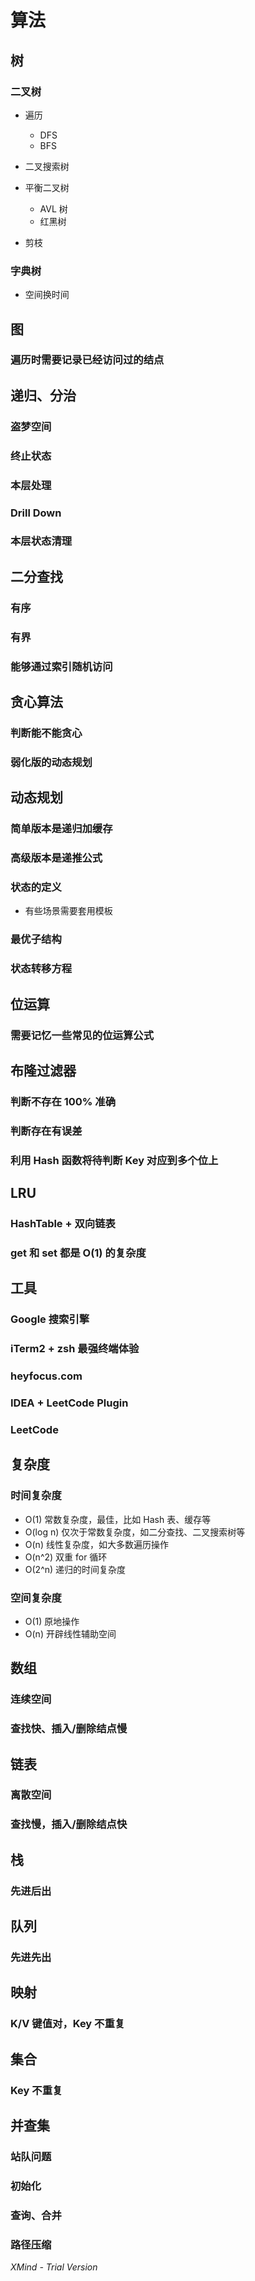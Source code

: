 # 算法

## 树

### 二叉树

- 遍历

	- DFS
	- BFS

- 二叉搜索树
- 平衡二叉树

	- AVL 树
	- 红黑树

- 剪枝

### 字典树

- 空间换时间

## 图

### 遍历时需要记录已经访问过的结点

## 递归、分治

### 盗梦空间

### 终止状态

### 本层处理

### Drill Down 

### 本层状态清理 

## 二分查找

### 有序

### 有界

### 能够通过索引随机访问

## 贪心算法

### 判断能不能贪心

### 弱化版的动态规划

## 动态规划

### 简单版本是递归加缓存

### 高级版本是递推公式 

### 状态的定义

- 有些场景需要套用模板

### 最优子结构

### 状态转移方程

## 位运算

### 需要记忆一些常见的位运算公式

## 布隆过滤器

### 判断不存在 100% 准确

### 判断存在有误差

### 利用 Hash 函数将待判断 Key 对应到多个位上 

## LRU

### HashTable + 双向链表

### get 和 set 都是 O(1) 的复杂度

## 工具

### Google 搜索引擎

### iTerm2 + zsh 最强终端体验

### heyfocus.com

### IDEA + LeetCode Plugin

### LeetCode

## 复杂度

### 时间复杂度

- O(1) 常数复杂度，最佳，比如 Hash 表、缓存等
- O(log n) 仅次于常数复杂度，如二分查找、二叉搜索树等
- O(n) 线性复杂度，如大多数遍历操作
- O(n^2) 双重 for 循环
- O(2^n) 递归的时间复杂度

### 空间复杂度

- O(1) 原地操作
- O(n) 开辟线性辅助空间 

## 数组

### 连续空间

### 查找快、插入/删除结点慢 

## 链表

### 离散空间

### 查找慢，插入/删除结点快

## 栈

### 先进后出

## 队列

### 先进先出

## 映射

### K/V 键值对，Key 不重复

## 集合

### Key 不重复

## 并查集

### 站队问题

### 初始化

### 查询、合并

### 路径压缩

*XMind - Trial Version*